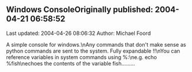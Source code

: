 ## Windows ConsoleOriginally published: 2004-04-21 06:58:52 
Last updated: 2004-04-26 08:06:32 
Author: Michael Foord 
 
A simple console for windows.\nAny commands that don't make sense as python commands are sent to the system. Fully expandable !!\nYou can reference variables in system commands using %:\ne.g. echo %fish\nechoes the contents of the variable fish.........